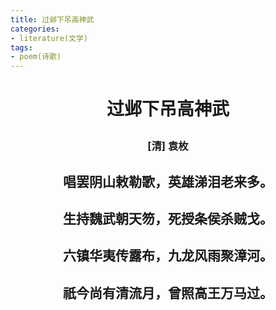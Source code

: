 ```yaml
---
title: 过邺下吊高神武
categories:
- literature(文学)
tags:
- poem(诗歌)
---
```


<h1><p style="text-align: center;">过邺下吊高神武</p></h1>

<h3><p style="text-align: center;">[清] 袁枚</p></h3>

<h2><p style="text-align: center;">唱罢阴山敕勒歌，英雄涕泪老来多。</p></h2>

<h2><p style="text-align: center;">生持魏武朝天笏，死授条侯杀贼戈。</p></h2>

<h2><p style="text-align: center;">六镇华夷传露布，九龙风雨聚漳河。</p></h2>

<h2><p style="text-align: center;">祇今尚有清流月，曾照高王万马过。</p></h2>

